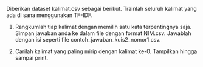 Diberikan dataset kalimat.csv sebagai berikut. Trainlah seluruh kalimat yang ada di sana menggunakan TF-IDF.


1. Rangkumlah tiap kalimat dengan memilih satu kata terpentingnya saja. Simpan jawaban anda ke dalam file dengan format NIM.csv. Jawablah dengan isi seperti file contoh_jawaban_kuis2_nomor1.csv.


2. Carilah kalimat yang paling mirip dengan kalimat ke-0. Tampilkan hingga sampai print.
